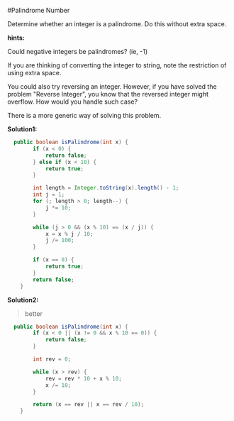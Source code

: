 #Palindrome Number

Determine whether an integer is a palindrome. Do this without extra space.

**hints:**

Could negative integers be palindromes? (ie, -1)

If you are thinking of converting the integer to string, note the restriction of using extra space.

You could also try reversing an integer. However, if you have solved the problem "Reverse Integer", you know that the reversed integer might overflow. How would you handle such case?

There is a more generic way of solving this problem.

**Solution1:**

```java
  public boolean isPalindrome(int x) {
		if (x < 0) {
			return false;
		} else if (x < 10) {
			return true;
		}

		int length = Integer.toString(x).length() - 1;
		int j = 1;
		for (; length > 0; length--) {
			j *= 10;
		}

		while (j > 0 && (x % 10) == (x / j)) {
			x = x % j / 10;
			j /= 100;
		}

		if (x == 0) {
			return true;
		}
		return false;
	}
```

**Solution2:**

> better

```java
  public boolean isPalindrome(int x) {
		if (x < 0 || (x != 0 && x % 10 == 0)) {
			return false;
		}

		int rev = 0;

		while (x > rev) {
			rev = rev * 10 + x % 10;
			x /= 10;
		}

		return (x == rev || x == rev / 10);
	}
```
